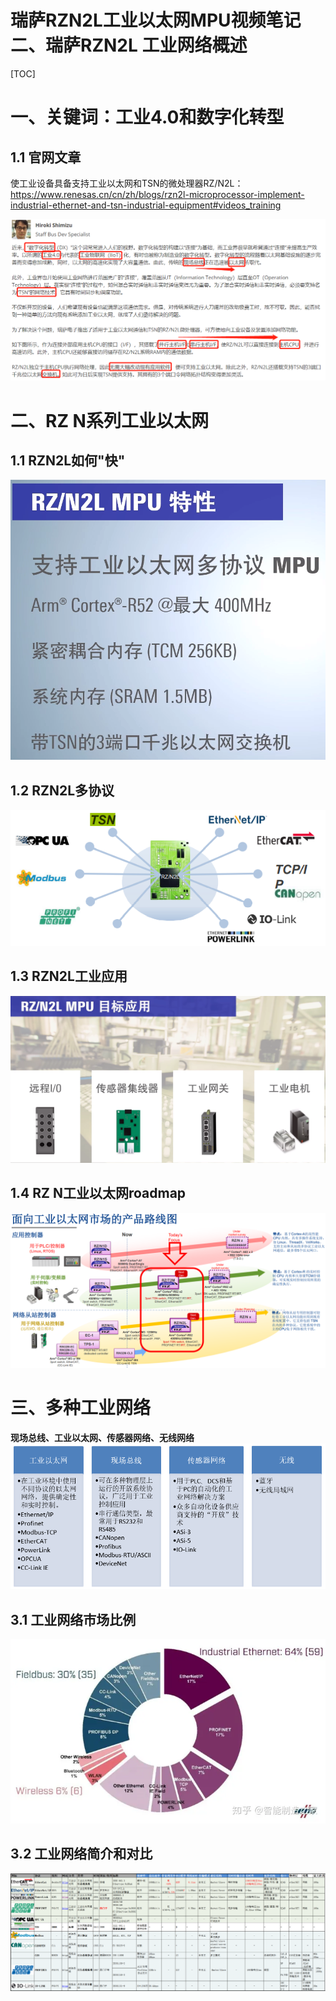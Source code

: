 # 瑞萨RZN2L工业以太网MPU视频笔记 二、瑞萨RZN2L 工业网络概述
[TOC]


# 一、关键词：工业4.0和数字化转型
## 1.1 官网文章
使工业设备具备支持工业以太网和TSN的微处理器RZ/N2L：https://www.renesas.cn/cn/zh/blogs/rzn2l-microprocessor-implement-industrial-ethernet-and-tsn-industrial-equipment#videos_training

![](./images/4.0.jpg)

# 二、RZ N系列工业以太网
## 1.1 RZN2L如何"快"
![](./images/N2L.jpg)

## 1.2 RZN2L多协议
![](./images/rz%20iiot.png)

## 1.3 RZN2L工业应用
![](./images/app.jpg)

## 1.4 RZ N工业以太网roadmap
![](./images/rz%20iiot3.png)

# 三、多种工业网络
**现场总线、工业以太网、传感器网络、无线网络**
![](./images/iiot3.png)
## 3.1 工业网络市场比例
![](./images/iiot1.png)

## 3.2 工业网络简介和对比
![](./images/iiot2.png)

